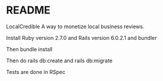 # README
LocalCredible
A way to monetize local business reviews.

Install Ruby version 2.7.0 and Rails version 6.0.2.1 and bundler

Then bundle install

Then do rails db:create and rails db:migrate

Tests are done in RSpec
